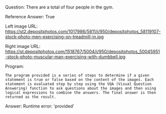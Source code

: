 Question: There are a total of four people in the gym.

Reference Answer: True

Left image URL: https://st2.depositphotos.com/1017986/5811/i/950/depositphotos_58119107-stock-photo-men-exercising-on-treadmill-in.jpg

Right image URL: https://st.depositphotos.com/1518767/5004/i/950/depositphotos_50045951-stock-photo-muscular-man-exercising-with-dumbbell.jpg

Program:

```
The program provided is a series of steps to determine if a given statement is true or false based on the content of the images. Each statement is evaluated step by step using the VQA (Visual Question Answering) function to ask questions about the images and then using logical expressions to combine the answers. The final answer is then returned as the result.
```
Answer: Runtime error: 'provided'


